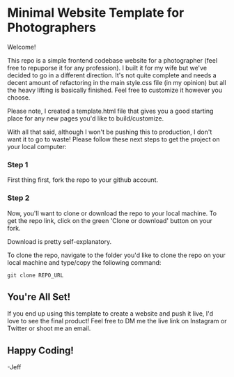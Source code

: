# Minimal Website Template for Photographers 

Welcome! 

This repo is a simple frontend codebase website for a photographer (feel free to repuporse it for any profession). I built it for my wife but we've decided to go in a different direction. It's not quite complete and needs a decent amount of refactoring in the main style.css file (in my opinion) but all the heavy lifting is basically finished. Feel free to customize it however you choose. 

Please note, I created a template.html file that gives you a good starting place for any new pages you'd like to build/customize.

With all that said, although I won't be pushing this to production, I don't want it to go to waste! Please follow these next steps to get the project on your local computer:


### Step 1
First thing first, fork the repo to your github account. 

### Step 2
Now, you'll want to clone or download the repo to your local machine. To get the repo link, click on the green 'Clone or download' button on your fork.

Download is pretty self-explanatory. 

To clone the repo, navigate to the folder you'd like to clone the repo on your local machine and type/copy the following command: 

```html
git clone REPO_URL
```


## You're All Set!

If you end up using this template to create a website and push it live, I'd love to see the final product! Feel free to DM me the live link on Instagram or Twitter or shoot me an email. 


## Happy Coding!


-Jeff
